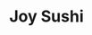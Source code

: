 ---
layout: place
title: "Joy Sushi"
permalink: /california/mountain-view/joy-sushi.html
stateAbbr: CA
stateName: California
cityName: Mountain View
place_id: ChIJZ51N9z23j4ARBFYUT_oKtCM
photos:
  - name: >-
      places/ChIJZ51N9z23j4ARBFYUT_oKtCM/photos/AeeoHcKvbct7KvEWGHcj7recBI-94xDsCOvkqYyC5U5w-LscurtBri8Tsi7USEJz2OSSOQph5hijlZoLTcKRVwblwOijx-4lXOeBYPeEKfSpOtUxRzcr91Ovi8h37dVWOnclsC-kKzgvTdWlxHqV_kCSV43KMtJeMyDGzhs34sjBnTDN3u2giPDJfODHfqqixiclepmT0CBXwykDepWQ1zv7fih-Su2AZqpXwhwuJWJ3T8liH9kggSSc_tBuokC2xtk5KShImfh1bxrQhTF1hCFu0K8JtSDMpWrUQOMJU6-U_J5Aeg
    widthPx: 1080
    heightPx: 608
    authorAttributions:
      - displayName: Joy Sushi
        uri: https://maps.google.com/maps/contrib/109040751674645940698
        photoUri: >-
          https://lh3.googleusercontent.com/a-/ALV-UjUjWAgY3jKgmk96mYjI5wkzCgF13JnDGbMEfoB-aEAyTCRDU3I=s100-p-k-no-mo
    flagContentUri: >-
      https://www.google.com/local/imagery/report/?cb_client=maps_api_places.places_api&image_key=!1e10!2sAF1QipPjmv4VC1vlmjYdZMO6MIjJ26Mv5LevWoUlUiK6&hl=en-US
    googleMapsUri: >-
      https://www.google.com/maps/place//data=!3m4!1e2!3m2!1sAF1QipPjmv4VC1vlmjYdZMO6MIjJ26Mv5LevWoUlUiK6!2e10!4m2!3m1!1s0x808fb73df74d9d67:0x23b40afa4f145604
  - name: >-
      places/ChIJZ51N9z23j4ARBFYUT_oKtCM/photos/AeeoHcIrPf_ZgWNyiTtzLUfCuxHZb0Hrh7s8mRPXM7UnGNsOTKWYNmTXKER80szfMa20qdmCOrPlpkAsEXTIMuqDOcTWLJHFjIt6TGavVk9kOp4-ji6YRnm0vabSjT8TNolLAGvRHV2O6Q2p6jRWnpzzK3ow7QitFInPvTKw7LQg5K_4Y9BS6z5fjNGVvsrbmsb4otjpy2lfGhKe1pYGequogclfO-1cxeaSsvgDcECHKuY7C5m9ytMSSpy5I2IKnxx4aCmq8xmCJuDnOOG_1KEII4X85t9_wjwqslAtw6uYNLr7GA
    widthPx: 4800
    heightPx: 2700
    authorAttributions:
      - displayName: Joy Sushi
        uri: https://maps.google.com/maps/contrib/109040751674645940698
        photoUri: >-
          https://lh3.googleusercontent.com/a-/ALV-UjUjWAgY3jKgmk96mYjI5wkzCgF13JnDGbMEfoB-aEAyTCRDU3I=s100-p-k-no-mo
    flagContentUri: >-
      https://www.google.com/local/imagery/report/?cb_client=maps_api_places.places_api&image_key=!1e10!2sAF1QipPFVp-4jUT67_F_Ak1aso0jBh0ih2TfA3h4QLOx&hl=en-US
    googleMapsUri: >-
      https://www.google.com/maps/place//data=!3m4!1e2!3m2!1sAF1QipPFVp-4jUT67_F_Ak1aso0jBh0ih2TfA3h4QLOx!2e10!4m2!3m1!1s0x808fb73df74d9d67:0x23b40afa4f145604
  - name: >-
      places/ChIJZ51N9z23j4ARBFYUT_oKtCM/photos/AeeoHcIMY36buEMKnb0voWJx8MtTVVw5b4KXLCslfD3vARtuz1VxE9dM0rBjdc5o5gJfCNcnBrY2_iwPBwWV1nosrc_I_trGdIB4j6KZ2r6TFSDsD_BAl8zFESJgwQr4OfxbM9DvYyj6qRqqVTOWyWZL4txpIeDIvOg_xMGY3zVG_E9nHKy0xGnYP_GzBRRJ8NiD6yINsrWx4ZOu_wPKIl2-K9_dk9N18JchTCy2sMfVNg5WkOethsEu175y11G-XmE6u8TRGApaotS55GuhtNUjZ_pCmpDQFQwowTvu8EKBcfYidC33tukuBAxtvVFtcom28dZCrLybzxJxUta9ejXJLPfOaKCf7ui30AN1YyGRgBzTCvAhSIEnt6lPTK47WoImLkdc6KmBNzQgtEMsUBgggMdKJB70zdyr2PozEbf0VQOb5Q
    widthPx: 4800
    heightPx: 3600
    authorAttributions:
      - displayName: Donna Kim
        uri: https://maps.google.com/maps/contrib/100636671117991850907
        photoUri: >-
          https://lh3.googleusercontent.com/a-/ALV-UjUc4Lv8UPAhyesLyKe86xnVX7P6ZW2lzA6SHmkWMZiVVYMnu9IeAQ=s100-p-k-no-mo
    flagContentUri: >-
      https://www.google.com/local/imagery/report/?cb_client=maps_api_places.places_api&image_key=!1e10!2sCIHM0ogKEICAgIDPoZqNUQ&hl=en-US
    googleMapsUri: >-
      https://www.google.com/maps/place//data=!3m4!1e2!3m2!1sCIHM0ogKEICAgIDPoZqNUQ!2e10!4m2!3m1!1s0x808fb73df74d9d67:0x23b40afa4f145604
  - name: >-
      places/ChIJZ51N9z23j4ARBFYUT_oKtCM/photos/AeeoHcJPiWsTHWmudnlklNX9DHhFYqqtcwYB-akeG6LIhHLj_NOb0asC24HIS20CY3ieHN9wx1AGxxTiCnQskqLCbao_nTAcBt8qF6pfv_3ChCr-YDt6e8bNS2rUXPjPH31y2eUju7foOub9DTk0bKTF51brAURINKelJdb27axKFJK0TELEEjK9a8K7EyopCxboiHRdVBww6bWYfiWr7f3mYYjgkUbfGhdEiUGxlgYrVg4zbErPcXYtrWI-tLkZwgqh1ohDRxZJlfTsIiN_7FTx8RQAV3jJeB8oHagqdrxhd4kaXavIZeeyqj5pffMwdk6jfIFBVMgx0qemG1kVpmCONHMHSrkiktcO0qxECL3pA4Kiq1XnxI5K4OHZfAuflb7nLQbwIKqS1Hq50BDQiUGPQpaRVq1Chf0RnRHvXLkZ-U5_oQ
    widthPx: 4800
    heightPx: 3600
    authorAttributions:
      - displayName: Donna Kim
        uri: https://maps.google.com/maps/contrib/100636671117991850907
        photoUri: >-
          https://lh3.googleusercontent.com/a-/ALV-UjUc4Lv8UPAhyesLyKe86xnVX7P6ZW2lzA6SHmkWMZiVVYMnu9IeAQ=s100-p-k-no-mo
    flagContentUri: >-
      https://www.google.com/local/imagery/report/?cb_client=maps_api_places.places_api&image_key=!1e10!2sCIHM0ogKEICAgIDPoZqpDg&hl=en-US
    googleMapsUri: >-
      https://www.google.com/maps/place//data=!3m4!1e2!3m2!1sCIHM0ogKEICAgIDPoZqpDg!2e10!4m2!3m1!1s0x808fb73df74d9d67:0x23b40afa4f145604
  - name: >-
      places/ChIJZ51N9z23j4ARBFYUT_oKtCM/photos/AeeoHcLPj7EKzqeX6UqEaWFblGXxlh31MpGxbO0_SR5GiQEwKCG2QhTuFVAAJbvHuY7EdFGyxOFV0-wpVzZMxblssYNZceNeMdkdIQ4l-X_2OtljqmD_ckQcYEGPDe9A9GFN5sXTKU95qDwu6VSNsaDHvNERpfuFSBDu2FAC8tomHTb-X4UNzv6yV2hwkeB6i7DN3XTTyWfq-cv-7JmRBquAMTHS-TL5folQY9EIJarm3prF9CHp5I662LewlZcM_lT-YZ6GY7Uwl08bpJtRXCL-gDNMR2jBUHjJlP6exYq_l4kPVEGc_NNDY-SYBcvTdILtpOGDNEe21ufon8dOiQFsxWV-9rTQgaiCcBfvS9JbdXhIp0Lqvmm5WSmaCFgmETDDbs4ImCpvWvwSpahSrUdTZMbEuvI14bvYSXwTqbJ-uh0
    widthPx: 4032
    heightPx: 3024
    authorAttributions:
      - displayName: Brian Miller (Concerts)
        uri: https://maps.google.com/maps/contrib/104591276993918078086
        photoUri: >-
          https://lh3.googleusercontent.com/a/ACg8ocLbt-apvbm_WXX0ULcUv48_WVji62_dLGr_CV019591l3wdzA=s100-p-k-no-mo
    flagContentUri: >-
      https://www.google.com/local/imagery/report/?cb_client=maps_api_places.places_api&image_key=!1e10!2sCIHM0ogKEICAgICu9r7Ncw&hl=en-US
    googleMapsUri: >-
      https://www.google.com/maps/place//data=!3m4!1e2!3m2!1sCIHM0ogKEICAgICu9r7Ncw!2e10!4m2!3m1!1s0x808fb73df74d9d67:0x23b40afa4f145604
  - name: >-
      places/ChIJZ51N9z23j4ARBFYUT_oKtCM/photos/AeeoHcLCha0zK0DJjZk1SpcbXqBEgrQkEk_gwp5m1snnRUzcySEBMTVoP5JazneYeVrThXizLok3u8vVe-SfFug4nwiCOJwE8KB7MJlQ-Y8T1QLDAwNXrVsb0FYxb7N8Hs3M9rC4zbvemUDrtBHrtppdblqMgZxGNOyzN5PL_YPm8DbEaD2Sh3zgMpBKU_UNTCjaQOA7yWYYfAB8etD87R6k9hg-nWiEocMOFMz1oVW6bX_taFMBryFuJW7Z_AFhqo7OnKaVBScuPvl7FQMAwXLENHCNExGKR3L3IWeb1coUbFAo7oairLd4bO8sm7AiWu-y-dCTts3ui14is6quS-ccqiskg_I3b6JgZj-RZIDa3M57bfAcz-eyo7Lc8eVFMqhCZmcPAt5OaqUPsmWzY74JdPl24x7-Ye1FFiJUAkwTSyACAjGF
    widthPx: 4000
    heightPx: 1868
    authorAttributions:
      - displayName: An Tea Kim
        uri: https://maps.google.com/maps/contrib/112050208169110869147
        photoUri: >-
          https://lh3.googleusercontent.com/a/ACg8ocJcdrU6aVZJagbdQXUsQ7xhsHezboc5bcc1d2YasPXi2UMI_g=s100-p-k-no-mo
    flagContentUri: >-
      https://www.google.com/local/imagery/report/?cb_client=maps_api_places.places_api&image_key=!1e10!2sCIHM0ogKEICAgIDP_fmpggE&hl=en-US
    googleMapsUri: >-
      https://www.google.com/maps/place//data=!3m4!1e2!3m2!1sCIHM0ogKEICAgIDP_fmpggE!2e10!4m2!3m1!1s0x808fb73df74d9d67:0x23b40afa4f145604
  - name: >-
      places/ChIJZ51N9z23j4ARBFYUT_oKtCM/photos/AeeoHcIHICFjvJbMF2htG3Lkz7K8l55BOEzXeWoldIWyMm2bGkIg3JmlyqVmdIKvtVcRfIjKJcYWJyEGjkbirg-qckk8-E8Kk4Rg9mGKnO6SmJykksCSuXUk4TJIFKR5e3jZAWX9ymIeA3IU72OJcw227nMzFzFT-LLbUHKtemF9MgUAO150c4G92mmbMq3CqDhI2D6BfyEotfP2JyDDhRabKShL_gqSfmukbbD4QoO6p32A5xuyp7rTRzg8zTrJ_aNWKFFGk_lbWMvjX0lq0EuCODwHTjD2dqf2ByM6jleI554v4aQGEZAzTB4C4KZzpcGbvYwn5PP1i7Eb4oH1wnYQ5NltUN-KXkYABWXyvrLgznz-V8_EjeuyiIl8QwteWioDDskBXgBHZvrym8mnXO3QL_lrKJINDZRHrIfzDkC6ejov5hwp
    widthPx: 3024
    heightPx: 4032
    authorAttributions:
      - displayName: Siyeon Park
        uri: https://maps.google.com/maps/contrib/108294645286831258909
        photoUri: >-
          https://lh3.googleusercontent.com/a/ACg8ocIlm1bGV2uvW9ronE3SihLk7elKQuCKbHnLtPbKd22Zp2foRFk=s100-p-k-no-mo
    flagContentUri: >-
      https://www.google.com/local/imagery/report/?cb_client=maps_api_places.places_api&image_key=!1e10!2sCIHM0ogKEICAgIC5lqCqsgE&hl=en-US
    googleMapsUri: >-
      https://www.google.com/maps/place//data=!3m4!1e2!3m2!1sCIHM0ogKEICAgIC5lqCqsgE!2e10!4m2!3m1!1s0x808fb73df74d9d67:0x23b40afa4f145604
  - name: >-
      places/ChIJZ51N9z23j4ARBFYUT_oKtCM/photos/AeeoHcKGIZ6JBi0t37gJKtEhy_bJksNixkviJg5NUpoReuc8rU5t7IgipyAJahjQkoVUxb86uVq0YBAzx_-qpFUORo2U08aQ7V0yG00SX1jaF2_43WbFcRcenGdrTdSlLZwjCfK6O9pTqxd_TndahwvMFGhwYi1dQgEgjdTb2WxvkWko3uyBqLhQD-AaJssWc20cEVoKEVhyx1E4mPmmaHra1uJH6lrhycUf3eGIAZLecxnKQj7SoqQMdb9tYN-4d-wlEQaDox7wRo-hSrYSOjPjyC4Vpgixj8zyVj0B_0-aUJuNhtS412PxVzMG0YH5GF7crI0AeG-MrYTxcUoVmLrDCvDqU6J9yEzO5xv95srThPwOs9Mg8oZ82HUrGOC9AAjx7oUxfvRFkiMadNdryyTBqLrc5v5TY1W0mJbn2rKkKkwdog
    widthPx: 4800
    heightPx: 3600
    authorAttributions:
      - displayName: Nikhil Kumar
        uri: https://maps.google.com/maps/contrib/107413011204677508213
        photoUri: >-
          https://lh3.googleusercontent.com/a-/ALV-UjVM2u8Cj__oQNo2f_BweB89yX-DQ_gxxCdQTrqjr9pudiTITZbySQ=s100-p-k-no-mo
    flagContentUri: >-
      https://www.google.com/local/imagery/report/?cb_client=maps_api_places.places_api&image_key=!1e10!2sCIHM0ogKEICAgICj5t3jYg&hl=en-US
    googleMapsUri: >-
      https://www.google.com/maps/place//data=!3m4!1e2!3m2!1sCIHM0ogKEICAgICj5t3jYg!2e10!4m2!3m1!1s0x808fb73df74d9d67:0x23b40afa4f145604
  - name: >-
      places/ChIJZ51N9z23j4ARBFYUT_oKtCM/photos/AeeoHcLqMWmyzoQWuMlAGMG8csoYVU5nFNugfkF22beCk-FzYejRWFZwjH32DY54ItPZ7VC_yetl1J5PIagNIkRJDk8Ikf1pE1gwuj3qaAPHyZMaLMWud2HIP842kGt-K1fO8vVe-pK7-c7WQGVkj9of4HGXPOC1_4c9K7jpJQKvtgxB5nhx4H4TM8o-hWKROI1uAcYdacRbHEVDOSX8tfnNQTRRHim6Bstn9DBD6BubTzJSHTkpieHM9dS0bKE6_JFg1-yWwcQwfY4CRNIEHwlNUSgWVueBTEmM02goz5bGXmXTiwqJXwHnC-Sf4O7KIyhHtob7xTT5bxjRElFO7koY7xc0GjU_kICKLRMxJHJjtVONUWd2w_gVYthirjIqIbZsLvSuo61uv_V4hHFn7qexmwPaSLWQj4jwwqHxERNOxBw
    widthPx: 4032
    heightPx: 3024
    authorAttributions:
      - displayName: Max
        uri: https://maps.google.com/maps/contrib/107164056952324790038
        photoUri: >-
          https://lh3.googleusercontent.com/a/ACg8ocIBszbj0HsCUPgcXSzx_CfOtk8BOJst78GVibF2ocgoOqKgsw=s100-p-k-no-mo
    flagContentUri: >-
      https://www.google.com/local/imagery/report/?cb_client=maps_api_places.places_api&image_key=!1e10!2sCIHM0ogKEICAgIDTk92SQQ&hl=en-US
    googleMapsUri: >-
      https://www.google.com/maps/place//data=!3m4!1e2!3m2!1sCIHM0ogKEICAgIDTk92SQQ!2e10!4m2!3m1!1s0x808fb73df74d9d67:0x23b40afa4f145604
  - name: >-
      places/ChIJZ51N9z23j4ARBFYUT_oKtCM/photos/AeeoHcK27hXkSsDgnJRLrYT4hzRe4Ec7l-v5fQTSlTyo9hpJHuWhgD3RnNKWT-d9f39UtMRYyCd4iOjQ_MlSOt2WTbmnXU0VL0xoM_KhYBd82i7VvvsBV82A6yYJWS3neHEqUk41R5yDbota1NjAOFQVWm__gkKt1p6GlbKc5QRcALB60XwN4vsieZtxPAye5LjI28w_KMsR4XU-RqxSVVHTt_X5I2phFsSQ2F45EJ-XGbRMikP4w4djxjEdlMCiUt5w_A37p54J9q7P-tXRRHCNNBkBdfj3yec7jKq_zI2Z24Shhx62qtR00VdHfeU5DooOjEeNDQg3I7hW1yc0TmH6b6lWfiSns96KmRE_4JG6VvThCqkDkd4dlhdx1x6Pw7pMRj1V59irgHP3ZG3_2uitH0kM3p1kYGgI8MogBAbF7K2bzYZM
    widthPx: 4032
    heightPx: 3024
    authorAttributions:
      - displayName: Cesar Corralejo
        uri: https://maps.google.com/maps/contrib/113746967979275507000
        photoUri: >-
          https://lh3.googleusercontent.com/a/ACg8ocKQIKsVP6dsM1HRKoVtvIgzO5n8PNEw5oEfrD7JdDstFe0f=s100-p-k-no-mo
    flagContentUri: >-
      https://www.google.com/local/imagery/report/?cb_client=maps_api_places.places_api&image_key=!1e10!2sCIHM0ogKEICAgIDWhaeazwE&hl=en-US
    googleMapsUri: >-
      https://www.google.com/maps/place//data=!3m4!1e2!3m2!1sCIHM0ogKEICAgIDWhaeazwE!2e10!4m2!3m1!1s0x808fb73df74d9d67:0x23b40afa4f145604
address: 225 E Middlefield Rd, Mountain View, CA 94043, USA
street: 225 E Middlefield Rd
city: Mountain View
state: CA
zip: '94043'
country: USA
neighborhood: null
latitude: '37.396654'
longitude: '-122.061433'
accessibility_options:
  wheelchairAccessibleParking: true
  wheelchairAccessibleEntrance: true
  wheelchairAccessibleSeating: true
business_status: OPERATIONAL
name: Joy Sushi
google_maps_links:
  directionsUri: >-
    https://www.google.com/maps/dir//''/data=!4m7!4m6!1m1!4e2!1m2!1m1!1s0x808fb73df74d9d67:0x23b40afa4f145604!3e0
  placeUri: https://maps.google.com/?cid=2572693357320230404
  writeAReviewUri: >-
    https://www.google.com/maps/place//data=!4m3!3m2!1s0x808fb73df74d9d67:0x23b40afa4f145604!12e1
  reviewsUri: >-
    https://www.google.com/maps/place//data=!4m4!3m3!1s0x808fb73df74d9d67:0x23b40afa4f145604!9m1!1b1
  photosUri: >-
    https://www.google.com/maps/place//data=!4m3!3m2!1s0x808fb73df74d9d67:0x23b40afa4f145604!10e5
primary_type: Sushi Restaurant
opening_hours:
  regular: null
  current: null
secondary_opening_hours:
  regular:
    weekdayDescriptions: null
    type: null
  current:
    weekdayDescriptions: null
    type: null
phone: null
price_level: null
price_range: null
rating: null
rating_count: 0
website: null
description: null
reviews: null
parking_options: null
payment_options: null
allow_dogs: null
curbside_pickup: null
delivery: null
dine_in: null
good_for_children: null
good_for_groups: null
good_for_sports: null
live_music: null
menu_for_children: null
outdoor_seating: null
reservable: null
restroom: null
serves_beer: null
serves_breakfast: null
serves_brunch: null
serves_cocktails: null
serves_coffee: null
serves_dinner: null
serves_dessert: null
serves_lunch: null
serves_vegetarian_food: null
serves_wine: null
takeout: null
slug: Joy-Sushi

---